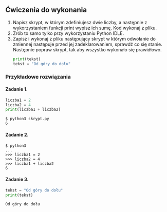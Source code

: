 ## Ćwiczenia do wykonania

1. Napisz skrypt, w którym zdefiniujesz dwie liczby, a następnie z wykorzystaniem funkcji print wypisz ich sumę. Kod wykonaj z pliku.
2. Zrób to samo tylko przy wykorzystaniu Python IDLE.
3. Zapisz i wykonaj z pliku następujący skrypt w którym odwołanie do zmiennej następuje przed jej zadeklarowaniem, sprawdź co się stanie. Następnie popraw skrypt, tak aby wszystko wykonało się prawidłowo.
    ```python
    print(tekst)
    tekst = "Od góry do dołu"
    ```

### Przykładowe rozwiązania

#### Zadanie 1.
```python
liczba1 = 2
liczba2 = 4
print(liczba1 + liczba2)
```
```
$ python3 skrypt.py
6
```

#### Zadanie 2.
```
$ python3 
...
>>> liczba1 = 2
>>> liczba2 = 4
>>> liczba1 + liczba2
6
```

#### Zadanie 3. 
```python
tekst = "Od góry do dołu"
print(tekst)
```
```
Od góry do dołu
```
